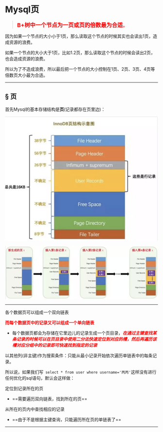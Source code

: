 # Mysql页

> <font color='red' size = 4>**B+树中一个节点为一页或页的倍数最为合适**。</font>

因为如果一个节点的大小小于1页，那么读取这个节点的时候其实也会读出1页，造成资源的浪费。

如果一个节点的大小大于1页，比如1.2页，那么读取这个节点的时候会读出2页，也会造成资源的浪费。

所以为了不造成浪费，所以最后把一个节点的大小控制在1页、2页、3页、4页等倍数页大小最为合适。

------

## &sect; 页

首先Mysql的基本存储结构是**页**(记录都存在页里边)：

![img](../PicSource/0082zybply1gbyawfuy6oj310s0tuqe2.jpg)

![img](../PicSource/0082zybply1gbyawu9wr4j311k0d2n67.jpg)

------

各个数据页可以组成一个双向链表

<font color='red'>**而每个数据页中的记录又可以组成一个单向链表**</font>

- 每个数据页都会为存储在它里边儿的记录生成一个页目录，<font color='red'>***在通过主键查找某条记录的时候可以在页目录中使用二分法快速定位到对应的槽，然后再遍历该槽对应分组中的记录即可快速找到指定的记录***</font>

以其他列(非主键)作为搜索条件：只能从最小记录开始依次遍历单链表中的每条记录。

所以说，如果我们写` select * from user where username='丙丙'`这样没有进行任何优化的sql语句，默认会这样做：

定位到记录所在的页

- ==需要遍历双向链表，找到所在的页==

从所在的页内中查找相应的记录

- ==由于不是根据主键查询，只能遍历所在页的单链表了==

------

